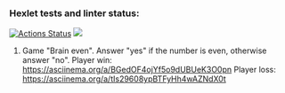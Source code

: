### Hexlet tests and linter status:
[![Actions Status](https://github.com/alexeenkoivan/frontend-project-44/workflows/hexlet-check/badge.svg)](https://github.com/alexeenkoivan/frontend-project-44/actions)
<a href="https://codeclimate.com/github/alexeenkoivan/frontend-project-44/maintainability"><img src="https://api.codeclimate.com/v1/badges/1bc2385f513fe0c7aca3/maintainability" /></a>
1. Game "Brain even". Answer "yes" if the number is even, otherwise answer "no".
Player win:
https://asciinema.org/a/BGedOF4ojYf5o9dUBUeK3O0pn
Player loss:
https://asciinema.org/a/tIs29608ypBTFyHh4wAZNdX0t
